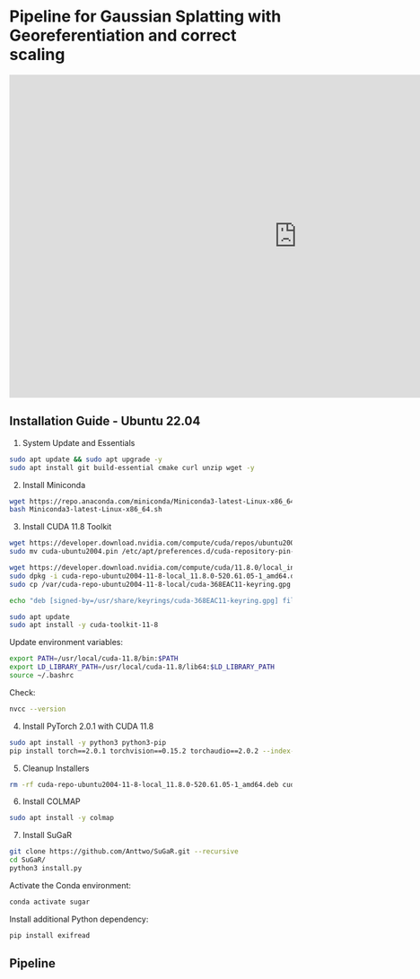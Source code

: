 # Pipeline for Gaussian Splatting with Georeferentiation and correct scaling

<iframe title="GaussinSplatting" width="1024" height="576" src="https://ion.cesium.com/stories/viewer/?id=7ed9f26b-3717-4095-ac09-8cd9c294e50e" frameborder="0" allow="fullscreen" allowfullscreen="true" mozallowfullscreen="true" webkitallowfullscreen="true"></iframe>

## Installation Guide - Ubuntu 22.04

1. System Update and Essentials

```bash
sudo apt update && sudo apt upgrade -y
sudo apt install git build-essential cmake curl unzip wget -y
```

2. Install Miniconda

```bash
wget https://repo.anaconda.com/miniconda/Miniconda3-latest-Linux-x86_64.sh
bash Miniconda3-latest-Linux-x86_64.sh
```

3. Install CUDA 11.8 Toolkit

```bash
wget https://developer.download.nvidia.com/compute/cuda/repos/ubuntu2004/x86_64/cuda-ubuntu2004.pin
sudo mv cuda-ubuntu2004.pin /etc/apt/preferences.d/cuda-repository-pin-600

wget https://developer.download.nvidia.com/compute/cuda/11.8.0/local_installers/cuda-repo-ubuntu2004-11-8-local_11.8.0-520.61.05-1_amd64.deb
sudo dpkg -i cuda-repo-ubuntu2004-11-8-local_11.8.0-520.61.05-1_amd64.deb
sudo cp /var/cuda-repo-ubuntu2004-11-8-local/cuda-368EAC11-keyring.gpg /usr/share/keyrings/

echo "deb [signed-by=/usr/share/keyrings/cuda-368EAC11-keyring.gpg] file:///var/cuda-repo-ubuntu2004-11-8-local /" | sudo tee /etc/apt/sources.list.d/cuda-local.list

sudo apt update
sudo apt install -y cuda-toolkit-11-8
```

Update environment variables:

```bash
export PATH=/usr/local/cuda-11.8/bin:$PATH
export LD_LIBRARY_PATH=/usr/local/cuda-11.8/lib64:$LD_LIBRARY_PATH
source ~/.bashrc
```

Check:

```bash
nvcc --version
```

4. Install PyTorch 2.0.1 with CUDA 11.8

```bash
sudo apt install -y python3 python3-pip
pip install torch==2.0.1 torchvision==0.15.2 torchaudio==2.0.2 --index-url https://download.pytorch.org/whl/cu118
```

5. Cleanup Installers

```bash
rm -rf cuda-repo-ubuntu2004-11-8-local_11.8.0-520.61.05-1_amd64.deb cuda-repo-wsl-ubuntu-12-6-local_12.6.0-1_amd64.deb Miniconda3-latest-Linux-x86_64.sh
```

6. Install COLMAP

```bash
sudo apt install -y colmap
```

7. Install SuGaR

```bash
git clone https://github.com/Anttwo/SuGaR.git --recursive
cd SuGaR/
python3 install.py
```

Activate the Conda environment: 

```bash
conda activate sugar
```

Install additional Python dependency:

```bash
pip install exifread
```

## Pipeline
